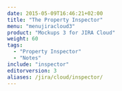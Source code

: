 ```yaml
---
date: 2015-05-09T16:46:21+02:00
title: "The Property Inspector"
menu: "menujiracloud3"
product: "Mockups 3 for JIRA Cloud"
weight: 60
tags:
  - "Property Inspector"
  - "Notes"
include: "inspector"
editorversion: 3
aliases: /jira/cloud/inspector/
---
```

